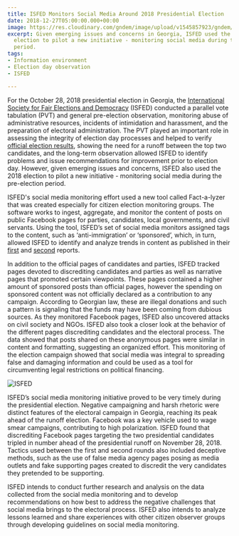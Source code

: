 ```yaml
---
title: ISFED Monitors Social Media Around 2018 Presidential Election
date: 2018-12-27T05:00:00.000+00:00
image: https://res.cloudinary.com/gndem/image/upload/v1545857923/gndem/NUMBER%20OF%20PAGES%20DISCREDITING%20PRESIDENTIAL%20CANDIDATES.png
excerpt: Given emerging issues and concerns in Georgia, ISFED used the 2018 presidential
  election to pilot a new initiative - monitoring social media during the pre-election
  period.
tags:
- Information environment
- Election day observation
- ISFED

---
```

For the October 28, 2018 presidential election in Georgia, the [International Society for Fair Elections and Democracy](http://www.isfed.ge/main/home/eng/) (ISFED) conducted a parallel vote tabulation (PVT) and general pre-election observation, monitoring abuse of administrative resources, incidents of intimidation and harassment, and the preparation of electoral administration. The PVT played an important role in assessing the integrity of election day processes and helped to verify [official election results](http://www.isfed.ge/news/1/eng/3/), showing the need for a runoff between the top two candidates, and the long-term observation allowed ISFED to identify problems and issue recommendations for improvement prior to election day. However, given emerging issues and concerns, ISFED also used the 2018 election to pilot a new initiative - monitoring social media during the pre-election period.

ISFED's social media monitoring effort used a new tool called Fact-a-lyzer that was created especially for citizen election monitoring groups. The software works to ingest, aggregate, and monitor the content of posts on public Facebook pages for parties, candidates, local governments, and civil servants. Using the tool, ISFED’s set of social media monitors assigned tags to the content, such as ‘anti-immigration’ or ‘sponsored’, which, in turn, allowed ISFED to identify and analyze trends in content as published in their [first](http://www.isfed.ge/main/1429/eng/) and [second](http://www.isfed.ge/main/1465/eng/) reports.

In addition to the official pages of candidates and parties, ISFED tracked pages devoted to discrediting candidates and parties as well as narrative pages that promoted certain viewpoints. These pages contained a higher amount of sponsored posts than official pages, however the spending on sponsored content was not officially declared as a contribution to any campaign. According to Georgian law, these are illegal donations and such a pattern is signaling that the funds may have been coming from dubious sources. As they monitored Facebook pages, ISFED also uncovered attacks on civil society and NGOs. ISFED also took a closer look at the behavior of the different pages discrediting candidates and the electoral process. The data showed that posts shared on these anonymous pages were similar in content and formatting, suggesting an organized effort. This monitoring of the election campaign showed that social media was integral to spreading false and damaging information and could be used as a tool for circumventing legal restrictions on political financing.

![ISFED](https://res.cloudinary.com/gndem/image/upload/v1545858238/gndem/OUT%20OF%20160%20DISCREITING%20PAGES%20STUDIED.png "ISFED Analysis of Discrediting Pages")

ISFED’s social media monitoring initiative proved to be very timely during the presidential election. Negative campaigning and harsh rhetoric were distinct features of the electoral campaign in Georgia, reaching its peak ahead of the runoff election. Facebook was a key vehicle used to wage smear campaigns, contributing to high polarization. ISFED found that discrediting Facebook pages targeting the two presidential candidates tripled in number ahead of the presidential runoff on November 28, 2018. Tactics used between the first and second rounds also included deceptive methods, such as the use of false media agency pages posing as media outlets and fake supporting pages created to discredit the very candidates they pretended to be supporting.

ISFED intends to conduct further research and analysis on the data collected from the social media monitoring and to develop recommendations on how best to address the negative challenges that social media brings to the electoral process. ISFED also intends to analyze lessons learned and share experiences with other citizen observer groups through developing guidelines on social media monitoring.